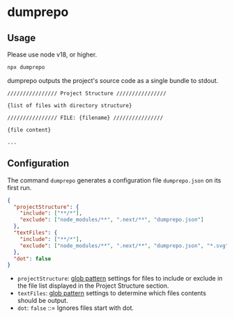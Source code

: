 [glob pattern]:https://github.com/isaacs/node-glob/tree/v11.0.0?tab=readme-ov-file#glob-primer

# dumprepo

## Usage

Please use node v18, or higher.

```bash
npx dumprepo
```

dumprepo outputs the project's source code as a single bundle to stdout.

```
//////////////// Project Structure ////////////////

{list of files with directory structure}

//////////////// FILE: {filename} ////////////////

{file content}

...
```

## Configuration

The command `dumprepo` generates a configuration file `dumprepo.json` on its first run.
```json
{
  "projectStructure": {
    "include": ["**/*"],
    "exclude": ["node_modules/**", ".next/**", "dumprepo.json"]
  },
  "textFiles": {
    "include": ["**/*"],
    "exclude": ["node_modules/**", ".next/**", "dumprepo.json", "*.svg", "package-lock.json"]
  },
  "dot": false
}
```

* `projectStructure`: [glob pattern] settings for files to include or exclude in the file list displayed in the Project Structure section.
* `textFiles`: [glob pattern] settings to determine which files contents should be output.
* `dot`: `false` ::= Ignores files start with dot.
